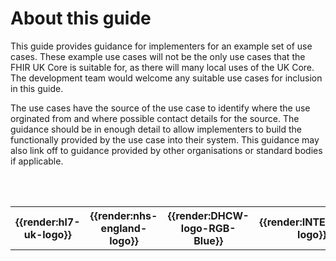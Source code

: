 # About this guide

This guide provides guidance for implementers for an example set of use cases. These example use cases will not be the only use cases that the FHIR UK Core is suitable for, as there will many local uses of the UK Core. The development team would welcome any suitable use cases for inclusion in this guide.

The use cases have the source of the use case to identify where the use orginated from and where possible contact details for the source. The guidance should be in enough detail to allow implementers to build the functionally provided by the use case into their system. This guidance may also link off to guidance provided by other organisations or standard bodies if applicable. 


<br/><br/>

<table align="center">
  <tr>
    <th>{{render:hl7-uk-logo}}</th>
    <th>{{render:nhs-england-logo}}</th>
    <th>{{render:DHCW-logo-RGB-Blue}}</th>
    <th>{{render:INTEROpen-logo}}</th>
    <th>{{render:PRSB-logo}}</th>
  </tr>
</table>



